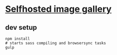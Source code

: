 # <a href="https://foto.weise.io/">Selfhosted image gallery</a>

## dev setup
```
npm install
# starts sass compiling and browsersync tasks
gulp
```
